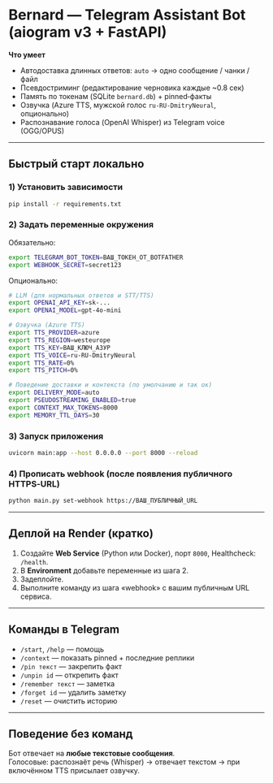 # Bernard — Telegram Assistant Bot (aiogram v3 + FastAPI)

**Что умеет**
- Автодоставка длинных ответов: `auto` → одно сообщение / чанки / файл
- Псевдостриминг (редактирование черновика каждые ~0.8 сек)
- Память по токенам (SQLite `bernard.db`) + pinned‑факты
- Озвучка (Azure TTS, мужской голос `ru-RU-DmitryNeural`, опционально)
- Распознавание голоса (OpenAI Whisper) из Telegram voice (OGG/OPUS)

---

## Быстрый старт локально

### 1) Установить зависимости
```bash
pip install -r requirements.txt
```

### 2) Задать переменные окружения
Обязательно:
```bash
export TELEGRAM_BOT_TOKEN=ВАШ_ТОКЕН_ОТ_BOTFATHER
export WEBHOOK_SECRET=secret123
```

Опционально:
```bash
# LLM (для нормальных ответов и STT/TTS)
export OPENAI_API_KEY=sk-...
export OPENAI_MODEL=gpt-4o-mini

# Озвучка (Azure TTS)
export TTS_PROVIDER=azure
export TTS_REGION=westeurope
export TTS_KEY=ВАШ_КЛЮЧ_АЗУР
export TTS_VOICE=ru-RU-DmitryNeural
export TTS_RATE=0%
export TTS_PITCH=0%

# Поведение доставки и контекста (по умолчанию и так ок)
export DELIVERY_MODE=auto
export PSEUDOSTREAMING_ENABLED=true
export CONTEXT_MAX_TOKENS=8000
export MEMORY_TTL_DAYS=30
```

### 3) Запуск приложения
```bash
uvicorn main:app --host 0.0.0.0 --port 8000 --reload
```

### 4) Прописать webhook (после появления публичного HTTPS‑URL)
```bash
python main.py set-webhook https://ВАШ_ПУБЛИЧНЫЙ_URL
```

---

## Деплой на Render (кратко)
1. Создайте **Web Service** (Python или Docker), порт `8000`, Healthcheck: `/health`.
2. В **Environment** добавьте переменные из шага 2.
3. Задеплойте.
4. Выполните команду из шага «webhook» с вашим публичным URL сервиса.

---

## Команды в Telegram
- `/start`, `/help` — помощь
- `/context` — показать pinned + последние реплики
- `/pin текст` — закрепить факт
- `/unpin id` — открепить факт
- `/remember текст` — заметка
- `/forget id` — удалить заметку
- `/reset` — очистить историю

---

## Поведение без команд
Бот отвечает на **любые текстовые сообщения**.  
Голосовые: распознаёт речь (Whisper) → отвечает текстом → при включённом TTS присылает озвучку.